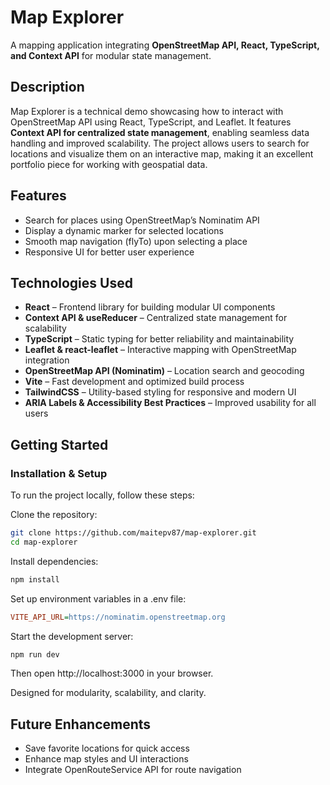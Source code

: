 # Map Explorer

A mapping application integrating **OpenStreetMap API, React, TypeScript, and Context API** for modular state management.

## Description

Map Explorer is a technical demo showcasing how to interact with OpenStreetMap API using React, TypeScript, and Leaflet. It features **Context API for centralized state management**, enabling seamless data handling and improved scalability. The project allows users to search for locations and visualize them on an interactive map, making it an excellent portfolio piece for working with geospatial data.

## Features

- Search for places using OpenStreetMap’s Nominatim API
- Display a dynamic marker for selected locations
- Smooth map navigation (flyTo) upon selecting a place
- Responsive UI for better user experience

## Technologies Used

- **React** – Frontend library for building modular UI components
- **Context API & useReducer** – Centralized state management for scalability
- **TypeScript** – Static typing for better reliability and maintainability
- **Leaflet & react-leaflet** – Interactive mapping with OpenStreetMap integration
- **OpenStreetMap API (Nominatim)** – Location search and geocoding
- **Vite** – Fast development and optimized build process
- **TailwindCSS** – Utility-based styling for responsive and modern UI
- **ARIA Labels & Accessibility Best Practices** – Improved usability for all users

## Getting Started

### Installation & Setup

To run the project locally, follow these steps:

Clone the repository:

```bash
git clone https://github.com/maitepv87/map-explorer.git
cd map-explorer
```

Install dependencies:

```bash
npm install
```

Set up environment variables in a .env file:

```ini
VITE_API_URL=https://nominatim.openstreetmap.org
```

Start the development server:

```bash
npm run dev
```

Then open http://localhost:3000 in your browser.

Designed for modularity, scalability, and clarity.

## Future Enhancements

- Save favorite locations for quick access
- Enhance map styles and UI interactions
- Integrate OpenRouteService API for route navigation
